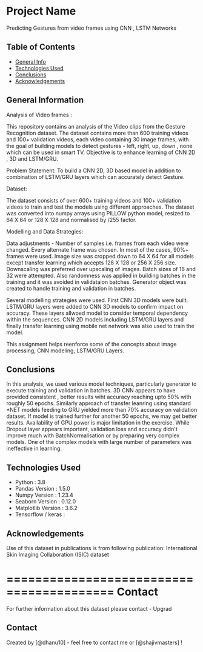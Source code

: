 # Project Name

Predicting Gestures from video frames using CNN , LSTM Networks

## Table of Contents
* [General Info](#general-information)
* [Technologies Used](#technologies-used)
* [Conclusions](#conclusions)
* [Acknowledgements](#acknowledgements)

<!-- You can include any other section that is pertinent to your problem -->

## General Information

Analysis of Video frames :

This repository contains an analysis of the Video clips from the Gesture Recognition dataset. The dataset contains more than 600 training videos and 100+ validation videos, each video containing 30 image frames, with the goal of building models to detect gestures - left, right, up, down , none which can be used in smart TV.
Objective is to enhance learning of CNN 2D , 3D and LSTM/GRU.

Problem Statement:
To build a CNN 2D, 3D based model in addition to combination of  LSTM/GRU layers which can accurately detect Gesture.

Dataset:

The dataset consists of over 600+ training videos and 100+ validation videos to train and test the models using different approaches.
The dataset was converted into numpy arrays using PILLOW python model, resized to 64 X 64 or 128 X 128 and normalised by /255 factor.

Modelling and Data Strategies:

Data adjustments - Number of samples i.e. frames from each video were changed. Every alternate frame was chosen. In most of the cases, 90%+ frames were used.
Image size was cropped down to 64 X 64 for all models except transfer learning which accepts 128 X 128 or 256 X 256 size. Downscaling was preferred over upscaling of images.
Batch sizes of 16 and 32 were attempted. Also randomness was applied in building batches in the training and it was avoided in validataion batches.
Generator object was created to handle training and validation in batches.

Several modelling strategies were used. First CNN 3D models were built. LSTM/GRU layers were added to CNN 3D models to confirm impact on accuracy. 
These layers allwoed model to consider temporal dependency within the sequences.
CNN 2D models including LSTM/GRU layers and finally transfer learning using mobile net network was also used to train the model.


This assignment helps reenforce some of the concepts about image processing, CNN modeling, LSTM/GRU Layers.

<!-- You don't have to answer all the questions - just the ones relevant to your project. -->

## Conclusions
In this analysis, we used various model techniques, particularly generator to execute training and validation in batches.
3D CNN appears to have provided consistent , better results wiht accuracy reaching upto 50% with roughly 50 epochs.
Similarly approach of transfer leanring using standard *NET models feeding to GRU yielded more than 70% accuracy on validation dataset. If model is trained further for another 50 epochs, we may  get better results.
Availability of GPU power is major limitation in the exercise.
While Dropout layer appears important, validation loss and accuracy didn't improve much with BatchNormalisation or by preparing very complex models.
One of the complex models with large number of parameters was ineffective in learning.


<!-- You don't have to answer all the questions - just the ones relevant to your project. -->


## Technologies Used
- Python : 3.8
- Pandas Version : 1.5.0
- Numpy  Version : 1.23.4
- Seaborn Version : 0.12.0
- Matplotlib Version : 3.6.2
- Tensorflow / keras : 

<!-- As the libraries versions keep on changing, it is recommended to mention the version of library used in this project -->

## Acknowledgements
Use of this dataset in publications is from following publication:
International Skin Imaging Collaboration (ISIC) dataset



=========================================
Contact
=========================================
	
For further information about this dataset please contact - Upgrad


## Contact
Created by [@dhanu10] - feel free to contact me or [@shajivmasters] !


<!-- Optional -->
<!-- ## License -->
<!-- This project is open source and available under the [... License](). -->

<!-- You don't have to include all sections - just the one's relevant to your project -->
